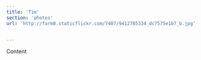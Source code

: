 ```yaml
---
title: 'Tim'
section: 'photos'
url: 'http://farm8.staticflickr.com/7407/9412785334_dc7575e1b7_b.jpg'


---
```


Content
